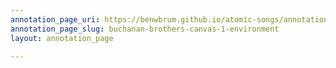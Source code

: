 ```yaml
---
annotation_page_uri: https://benwbrum.github.io/atomic-songs/annotations/buchanan-brothers-canvas-1-environment.json
annotation_page_slug: buchanan-brothers-canvas-1-environment
layout: annotation_page

---
```

